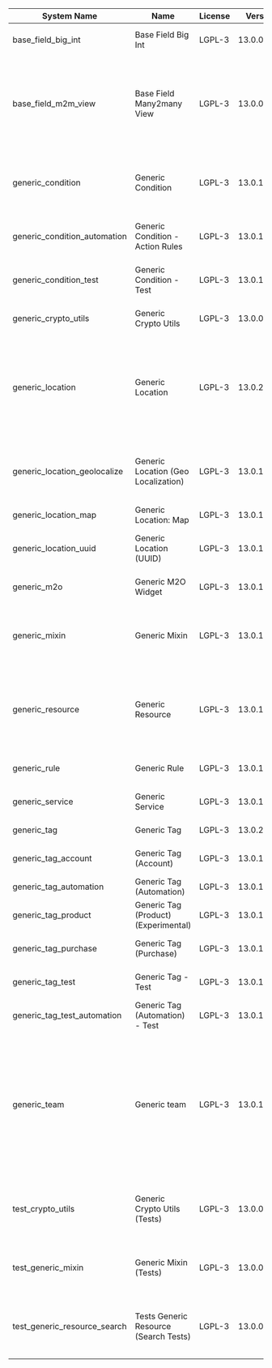 | System Name | Name | License | Version | Summary | Price |
|---|---|---|---|---|---|
| base_field_big_int | Base Field Big Int | LGPL-3 | 13.0.0.4.0 | BigInt field implementation for Odoo |  |
| base_field_m2m_view | Base Field Many2many View | LGPL-3 | 13.0.0.4.0 | Adds Many2manyView field implementation for Odoo. Useful in cases when m2m relation computed via Postgresql View |  |
| generic_condition | Generic Condition | LGPL-3 | 13.0.1.19.0 | Create generic conditions on which you         can program some logic in Odoo objects |  |
| generic_condition_automation | Generic Condition - Action Rules | LGPL-3 | 13.0.1.3.0 | Generic Conditions (Integration with Action Rules) |  |
| generic_condition_test | Generic Condition - Test | LGPL-3 | 13.0.1.10.0 | Generic Conditions - Tests (do not install manualy) |  |
| generic_crypto_utils | Generic Crypto Utils | LGPL-3 | 13.0.0.7.0 | Technical utils to add encryption to other addons |  |
| generic_location | Generic Location | LGPL-3 | 13.0.2.5.0 | Allows you to make an abstract description of the         objects location relative to the general location         (for example: house3 -> office5 -> room2 -> table5) |  |
| generic_location_geolocalize | Generic Location (Geo Localization) | LGPL-3 | 13.0.1.9.0 | Generic Location (Automaticaly determine geo coordinates         for location by its address) |  |
| generic_location_map | Generic Location: Map | LGPL-3 | 13.0.1.8.0 | Display locations on map view. |  |
| generic_location_uuid | Generic Location (UUID) | LGPL-3 | 13.0.1.6.0 | Generic Location (Add UUID to generic locations) |  |
| generic_m2o | Generic M2O Widget | LGPL-3 | 13.0.1.7.0 | Generic Many2one widget |  |
| generic_mixin | Generic Mixin | LGPL-3 | 13.0.1.78.0 | Technical module with generic mixins, that may help to build other modules |  |
| generic_resource | Generic Resource | LGPL-3 | 13.0.1.47.0 | Provides the ability to create and categorize         various resources that can be used in other Odoo modules. |  |
| generic_rule | Generic Rule | LGPL-3 | 13.0.1.3.0 | Adds new top-level menu 'rules' |  |
| generic_service | Generic Service | LGPL-3 | 13.0.1.25.0 | Create and manage service catalog |  |
| generic_tag | Generic Tag | LGPL-3 | 13.0.2.10.0 | Generic tag management. |  |
| generic_tag_account | Generic Tag (Account) | LGPL-3 | 13.0.1.4.0 | Generic tag integration with account addon |  |
| generic_tag_automation | Generic Tag (Automation) | LGPL-3 | 13.0.1.4.0 |  |  |
| generic_tag_product | Generic Tag (Product) (Experimental) | LGPL-3 | 13.0.1.4.0 | Generic tag integration with product addon |  |
| generic_tag_purchase | Generic Tag (Purchase) | LGPL-3 | 13.0.1.4.0 | Generic tag integration with purchase addon |  |
| generic_tag_test | Generic Tag - Test | LGPL-3 | 13.0.1.6.0 | Generic Tag - Tests (do not install manualy) |  |
| generic_tag_test_automation | Generic Tag (Automation) - Test | LGPL-3 | 13.0.1.3.0 |  |  |
| generic_team | Generic team | LGPL-3 | 13.0.1.16.0 | With this module you can create teams and add         users to them, which allows you to perform group         actions (such as assigning a responsible team         instead of one person) while working with Odoo applications. |  |
| test_crypto_utils | Generic Crypto Utils (Tests) | LGPL-3 | 13.0.0.12.0 | Technical module that have to be used to test Generic Crypto Utils module |  |
| test_generic_mixin | Generic Mixin (Tests) | LGPL-3 | 13.0.0.22.0 | Technical module that have to be used to test Generic Mixin module |  |
| test_generic_resource_search | Tests Generic Resource (Search Tests) | LGPL-3 | 13.0.0.3.0 | Technical module that have to be used to test Generic Resource search cases |  |
